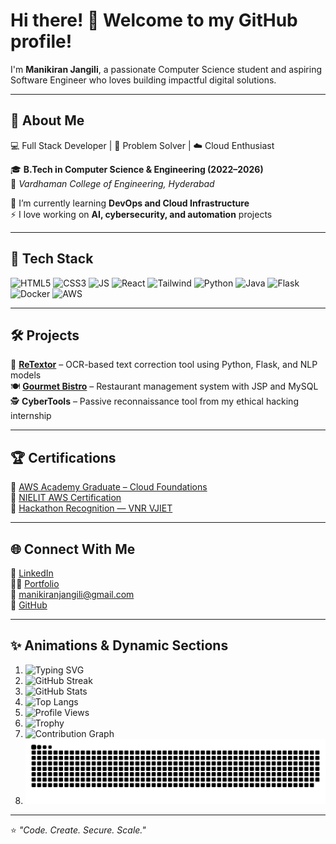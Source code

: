# Hi there! 👋 Welcome to my GitHub profile!  
I'm **Manikiran Jangili**, a passionate Computer Science student and aspiring Software Engineer who loves building impactful digital solutions.  

---

## 🧠 About Me  
💻 Full Stack Developer | 🧩 Problem Solver | ☁️ Cloud Enthusiast  

🎓 **B.Tech in Computer Science & Engineering (2022–2026)**  
📍 *Vardhaman College of Engineering, Hyderabad*  

🌱 I’m currently learning **DevOps and Cloud Infrastructure**  
⚡ I love working on **AI, cybersecurity, and automation** projects  

---

## 🧰 Tech Stack  
![HTML5](https://skillicons.dev/icons?i=html) 
![CSS3](https://skillicons.dev/icons?i=css) 
![JS](https://skillicons.dev/icons?i=js)
![React](https://skillicons.dev/icons?i=react)
![Tailwind](https://skillicons.dev/icons?i=tailwind)
![Python](https://skillicons.dev/icons?i=python)
![Java](https://skillicons.dev/icons?i=java)
![Flask](https://skillicons.dev/icons?i=flask)
![Docker](https://skillicons.dev/icons?i=docker)
![AWS](https://skillicons.dev/icons?i=aws)

---

## 🛠️ Projects  
🚀 **[ReTextor](https://github.com/manikiran30/ReTextor)** – OCR-based text correction tool using Python, Flask, and NLP models  
🍽️ **[Gourmet Bistro](https://github.com/manikiran30/Gourmet-Bistro)** – Restaurant management system with JSP and MySQL  
🕵️ **CyberTools** – Passive reconnaissance tool from my ethical hacking internship  

---

## 🏆 Certifications  
📜 [AWS Academy Graduate – Cloud Foundations](https://drive.google.com/file/d/1Ss1liyMcRPLyW4vNw5gAiVvYeJ344P_f/view?usp=drivesdk)  
📜 [NIELIT AWS Certification](https://drive.google.com/file/d/1MoWxHl_DO2PoLtcc7yuaiZrc-a6UAESX/view?usp=drivesdk)  
🏅 [Hackathon Recognition — VNR VJIET](https://drive.google.com/file/d/13TPbYODeavA_1PRnFVmJ3eMxMEX3cvDh/view?usp=drivesdk)  

---

## 🌐 Connect With Me  
💼 [LinkedIn](https://linkedin.com/in/manikiran-jangili)  
🧑‍💻 [Portfolio](https://manikiran.netlify.app)  
📧 [manikiranjangili@gmail.com](mailto:manikiranjangili@gmail.com)  
🐙 [GitHub](https://github.com/manikiran30)  

---

## ✨ Animations & Dynamic Sections  

1. ![Typing SVG](https://readme-typing-svg.demolab.com?font=Fira+Code&pause=1000&color=00BFFF&center=true&vCenter=true&width=600&lines=Full+Stack+Developer;Cloud+Computing+Enthusiast;Cybersecurity+Learner;Passionate+Problem+Solver)
2. ![GitHub Streak](https://github-readme-streak-stats.herokuapp.com/?user=manikiran30&theme=tokyonight)
3. ![GitHub Stats](https://github-readme-stats.vercel.app/api?username=manikiran30&show_icons=true&theme=radical)
4. ![Top Langs](https://github-readme-stats.vercel.app/api/top-langs/?username=manikiran30&layout=compact&theme=radical)
5. ![Profile Views](https://komarev.com/ghpvc/?username=manikiran30&label=Profile+Views&color=brightgreen)
6. ![Trophy](https://github-profile-trophy.vercel.app/?username=manikiran30&theme=dracula&margin-w=10)
7. ![Contribution Graph](https://github-readme-activity-graph.vercel.app/graph?username=manikiran30&theme=github-dark)
8. ![Snake Animation](https://github.com/Platane/snk/raw/output/github-contribution-grid-snake.svg)

---

⭐ *"Code. Create. Secure. Scale."*  
